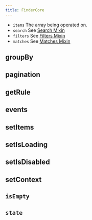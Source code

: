```yaml
---
title: FinderCore
---
```


- `items` The array being operated on.
- `search` See [Search Mixin](../mixins/search-mixin)
- `filters` See [Filters Mixin](../mixins/filters-mixin)
- `matches` See [Matches Mixin](../mixins/matches-mixin)

## groupBy

## pagination

## getRule

## events

## setItems

## setIsLoading

## setIsDisabled

## setContext

## `isEmpty`

## `state`
